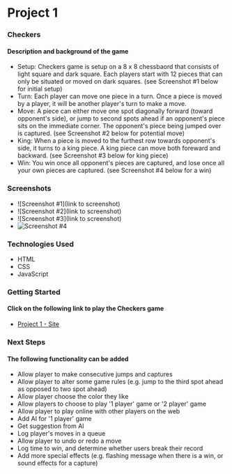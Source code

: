 # Project 1

### Checkers
#### Description and background of the game
* Setup: Checkers game is setup on a 8 x 8 chessbaord that consists of light square and dark square.  Each players start with 12 pieces that can only be situated or moved on dark squares. (see Screenshot #1 below for initial setup)
* Turn: Each player can move one piece in a turn.  Once a piece is moved by a player, it will be another player's turn to make a move.  
* Move: A piece can either move one spot diagonally forward (toward opponent's side), or jump to second spots ahead if an opponent's piece sits on the immediate corner.  The opponent's piece being jumped over is captured. (see Screenshot #2 below for potential move)
* King: When a piece is moved to the furthest row towards opponent's side, it turns to a king piece.  A king piece can move both foreward and backward. (see Screenshot #3 below for king piece)
* Win: You win once all opponent's pieces are captured, and lose once all your own pieces are captured. (see Screenshot #4 below for a win)

### Screenshots
* ![Screenshot #1](link to screenshot)
* ![Screenshot #2](link to screenshot)
* ![Screenshot #3](link to screenshot)
* ![Screenshot #4](https://i.imgur.com/Qvoc8NR.png)

### Technologies Used
* HTML
* CSS
* JavaScript

### Getting Started
#### Click on the following link to play the Checkers game
* [Project 1 - Site](https://ahung1709.github.io/project-1/)

### Next Steps
#### The following functionality can be added 
* Allow player to make consecutive jumps and captures
* Allow player to alter some game rules (e.g. jump to the third spot ahead as opposed to two spot ahead)
* Allow player choose the color they like
* Allow players to choose to play '1 player' game or '2 player' game
* Allow player to play online with other players on the web
* Add AI for '1 player' game
* Get suggestion from AI
* Log player's moves in a queue
* Allow player to undo or redo a move
* Log time to win, and determine whether users break their record
* Add more special effects (e.g. flashing message when there is a win, or sound effects for a capture)





